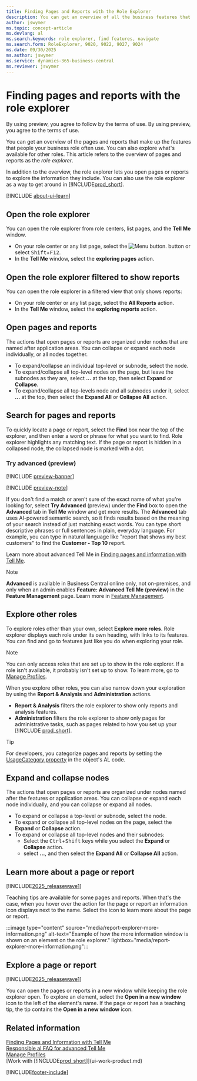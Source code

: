 ```yaml
---
title: Finding Pages and Reports with the Role Explorer
description: You can get an overview of all the business features that are available for your role, and for other roles, with the Role Explorer.
author: jswymer
ms.topic: concept-article
ms.devlang: al
ms.search.keywords: role explorer, find features, navigate
ms.search.form: RoleExplorer, 9020, 9022, 9027, 9024
ms.date: 09/30/2025
ms.author: jswymer
ms.service: dynamics-365-business-central
ms.reviewer: jswymer
---
```


# Finding pages and reports with the role explorer


By using preview, you agree to follow by the terms of use.
By using preview, you agree to the terms of use.

You can get an overview of the pages and reports that make up the features that people your business role often use. You can also explore what's available for other roles. This article refers to the overview of pages and reports as the *role explorer*.

In addition to the overview, the role explorer lets you open pages or reports to explore the information they include. You can also use the role explorer as a way to get around in [!INCLUDE[prod_short](includes/prod_short.md)].

[!INCLUDE [about-ui-learn](includes/about-ui-learn.md)]

## Open the role explorer

You can open the role explorer from role centers, list pages, and the **Tell Me** window.

- On your role center or any list page, select the ![Menu button.](media/ui_menu_button.png "Menu button") button or select <kbd>Shift</kbd>+<kbd>F12</kbd>.
- In the **Tell Me** window, select the **exploring pages** action.

## Open the role explorer filtered to show reports

You can open the role explorer in a filtered view that only shows reports:

- On your role center or any list page, select the **All Reports** action.
- In the **Tell Me** window, select the **exploring reports** action.

## Open pages and reports

The actions that open pages or reports are organized under nodes that are named after application areas. You can collapse or expand each node individually, or all nodes together.

- To expand/collapse an individual top-level or subnode, select the node.
- To expand/collapse all top-level nodes on the page, but leave the subnodes as they are, select **...** at the top, then select **Expand** or **Collapse**.
- To expand/collapse all top-levels node and all subnodes under it, select **...** at the top, then select the **Expand All** or **Collapse All** action.

## Search for pages and reports

To quickly locate a page or report, select the **Find** box near the top of the explorer, and then enter a word or phrase for what you want to find. Role explorer highlights any matching text. If the page or report is hidden in a collapsed node, the collapsed node is marked with a dot.

### Try advanced (preview)

[!INCLUDE [preview-banner](~/../shared-content/shared/preview-includes/preview-banner-section.md)]

[!INCLUDE [preview-note](~/../shared-content/shared/preview-includes/production-ready-preview-dynamics365.md)]

If you don't find a match or aren't sure of the exact name of what you're looking for, select **Try Advanced** (preview) under the **Find** box to open the **Advanced** tab in **Tell Me** window and get more results. The **Advanced** tab uses AI-powered semantic search, so it finds results based on the meaning of your search instead of just matching exact words. You can type short descriptive phrases or full sentences in plain, everyday language. For example, you can type in natural language like "report that shows my best customers" to find the **Customer - Top 10** report.

Learn more about advanced Tell Me in [Finding pages and information with Tell Me](ui-search.md#get-started-with-tell-me).

> [!NOTE]
> **Advanced** is available in Business Central online only, not on-premises, and only when an admin enables **Feature: Advanced Tell Me (preview)** in the **Feature Management** page. Learn more in [Feature Management](/dynamics365/business-central/dev-itpro/administration/feature-management).

## Explore other roles

To explore roles other than your own, select **Explore more roles**. Role explorer displays each role under its own heading, with links to its features. You can find and go to features just like you do when exploring your role.

> [!NOTE]
> You can only access roles that are set up to show in the role explorer. If a role isn't available, it probably isn't set up to show. To learn more, go to [Manage Profiles](admin-users-profiles-roles.md).

When you explore other roles, you can also narrow down your exploration by using the **Report & Analysis** and **Administration** actions.

- **Report & Analysis** filters the role explorer to show only reports and analysis features.
- **Administration** filters the role explorer to show only pages for administrative tasks, such as pages related to how you set up your [!INCLUDE [prod_short](includes/prod_short.md)].

> [!TIP]
> For developers, you categorize pages and reports by setting the [UsageCategory property](/dynamics365/business-central/dev-itpro/developer/properties/devenv-usagecategory-property) in the object's AL code.
<!--
 
## Role explorer actions

There a several actions along the top of the role explorer to help you locate features of your role and other roles.

|Action|Description|
|------|------|
|**All**|Shows all features that are related to the role.|
|**Find**|Lets you enter a word or phrase to quickly locate feature names that match.|
|**Explore more roles**|All business features that are available for all roles including your own. When exploring all roles, the other actions work the same way, except for all roles shown. **NOTE:** You can only access roles that are set up to show in role explorer. For more information, see [Manage Profiles](admin-users-profiles-roles.md).  |
|**Report & Analysis**|This action Shows only those features that are categorized as reports and analysis features.|
|**Administration**|Shows only those features that are categorized as administration features.|

<!--
Choose the **Find** action at the top of the role explorer to quickly locate feature names that contain a certain term.

Choose the **Explore more roles** action at the top of the role explorer to get an overview of all business features that are available for all roles including your own.

> [!NOTE]
> Only Role Center actions for profiles where the **Show in Role Explorer** check box is selected will appear on the extended version of the role explorer (shown with the **Explore more roles** action). For more information, see [Manage Profiles](admin-users-profiles-roles.md).
-->

## Expand and collapse nodes

The actions that open pages or reports are organized under nodes named after the features or application areas. You can collapse or expand each node individually, and you can collapse or expand all nodes.

- To expand or collapse a top-level or subnode, select the node.
- To expand or collapse all top-level nodes on the page, select the **Expand** or **Collapse** action.
- To expand or collapse all top-level nodes and their subnodes:
  - Select the <kbd>Ctrl</kbd>+<kbd>Shift</kbd> keys while you select the **Expand** or **Collapse** action.
  - select **...**, and then select the **Expand All** or **Collapse All** action.

## Learn more about a page or report

[!INCLUDE[2025_releasewave1](includes/2025_releasewave1.md)]

Teaching tips are available for some pages and reports. When that's the case, when you hover over the action for the page or report an information icon displays next to the name. Select the icon to learn more about the page or report.

:::image type="content" source="media/report-explorer-more-information.png" alt-text="Example of how the more information window is shown on an element on the role explorer." lightbox="media/report-explorer-more-information.png":::

## Explore a page or report

[!INCLUDE[2025_releasewave1](includes/2025_releasewave1.md)]

You can open the pages or reports in a new window while keeping the role explorer open. To explore an element, select the **Open in a new window** icon to the left of the element's name. If the page or report has a teaching tip, the tip contains the **Open in a new window** icon.

## Related information

[Finding Pages and Information with Tell Me](ui-search.md)  
[Responsible aI FAQ for advanced Tell Me](faqs-advanced-tell-me.md)  
[Manage Profiles](admin-users-profiles-roles.md)  
[Work with [!INCLUDE[prod_short](includes/prod_short.md)]](ui-work-product.md)  

[!INCLUDE[footer-include](includes/footer-banner.md)]
